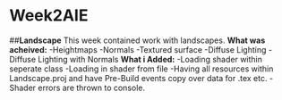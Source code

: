 # Week2AIE
##**Landscape**
This week contained work with landscapes.
**What was acheived:**
-Heightmaps
-Normals
-Textured surface
-Diffuse Lighting
-Diffuse Lighting with Normals
**What i Added:**
-Loading shader within seperate class
-Loading in shader from file
-Having all resources within Landscape.proj and have Pre-Build events copy over data for .tex etc.
-Shader errors are thrown to console.
